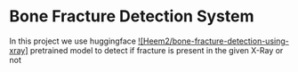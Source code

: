 
# Bone Fracture Detection System

In this project we use huggingface [![Heem2/bone-fracture-detection-using-xray]](https://huggingface.co/Heem2/bone-fracture-detection-using-xray) pretrained model to detect if fracture is present in the given X-Ray or not
